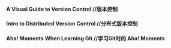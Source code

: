 #### A Visual Guide to Version Control  //版本控制
#### Intro to Distributed Version Control  //分布式版本控制
#### Aha! Moments When Learning Git  //学习Git时的 Aha! Moments
